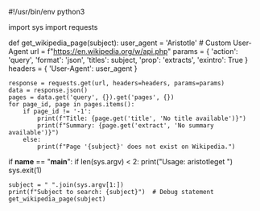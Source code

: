 #!/usr/bin/env python3

import sys
import requests

def get_wikipedia_page(subject):
    user_agent = 'Aristotle'  # Custom User-Agent
    url = f"https://en.wikipedia.org/w/api.php"
    params = {
        'action': 'query',
        'format': 'json',
        'titles': subject,
        'prop': 'extracts',
        'exintro': True
    }
    headers = {
        'User-Agent': user_agent
    }
    
    response = requests.get(url, headers=headers, params=params)
    data = response.json()
    pages = data.get('query', {}).get('pages', {})
    for page_id, page in pages.items():
        if page_id != '-1':
            print(f"Title: {page.get('title', 'No title available')}")
            print(f"Summary: {page.get('extract', 'No summary available')}")
        else:
            print(f"Page '{subject}' does not exist on Wikipedia.")

if __name__ == "__main__":
    if len(sys.argv) < 2:
        print("Usage: aristotleget <subject>")
        sys.exit(1)

    subject = " ".join(sys.argv[1:])
    print(f"Subject to search: {subject}")  # Debug statement
    get_wikipedia_page(subject)
